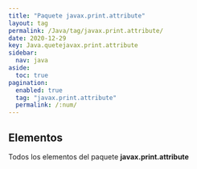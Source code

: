 ```yaml
---
title: "Paquete javax.print.attribute"
layout: tag
permalink: /Java/tag/javax.print.attribute/
date: 2020-12-29
key: Java.quetejavax.print.attribute
sidebar: 
  nav: java
aside: 
  toc: true
pagination: 
  enabled: true
  tag: "javax.print.attribute"
  permalink: /:num/
---
```


<h2>Elementos</h2>
Todos los elementos del paquete <strong>javax.print.attribute</strong>
